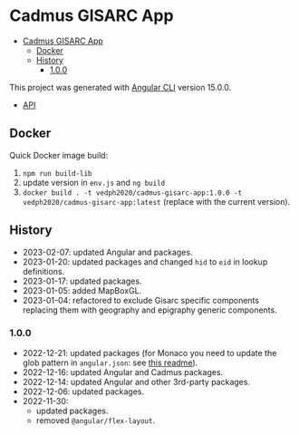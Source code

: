 # Cadmus GISARC App

- [Cadmus GISARC App](#cadmus-gisarc-app)
  - [Docker](#docker)
  - [History](#history)
    - [1.0.0](#100)

This project was generated with [Angular CLI](https://github.com/angular/angular-cli) version 15.0.0.

- [API](https://github.com/vedph/cadmus-gisarc-api)

## Docker

Quick Docker image build:

1. `npm run build-lib`
2. update version in `env.js` and `ng build`
3. `docker build . -t vedph2020/cadmus-gisarc-app:1.0.0 -t vedph2020/cadmus-gisarc-app:latest` (replace with the current version).

## History

- 2023-02-07: updated Angular and packages.
- 2023-01-20: updated packages and changed `hid` to `eid` in lookup definitions.
- 2023-01-17: updated packages.
- 2023-01-05: added MapBoxGL.
- 2023-01-04: refactored to exclude Gisarc specific components replacing them with geography and epigraphy generic components.

### 1.0.0

- 2022-12-21: updated packages (for Monaco you need to update the glob pattern in `angular.json`: see [this readme](https://github.com/atularen/ngx-monaco-editor)).
- 2022-12-16: updated Angular and Cadmus packages.
- 2022-12-14: updated Angular and other 3rd-party packages.
- 2022-12-06: updated packages.
- 2022-11-30:
  - updated packages.
  - removed `@angular/flex-layout`.
